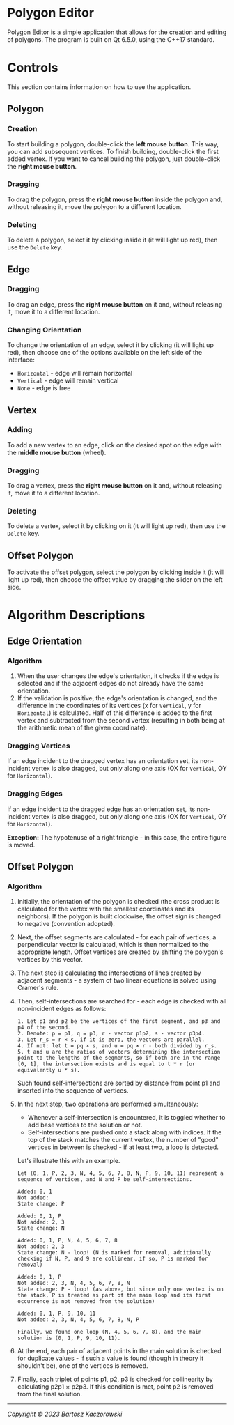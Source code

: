 # Polygon Editor
Polygon Editor is a simple application that allows for the creation and editing of polygons. The program is built on Qt 6.5.0, using the C++17 standard.

# Controls
This section contains information on how to use the application.

## Polygon
### Creation
To start building a polygon, double-click the **left mouse button**. This way, you can add subsequent vertices. To finish building, double-click the first added vertex. If you want to cancel building the polygon, just double-click the **right mouse button**.

### Dragging
To drag the polygon, press the **right mouse button** inside the polygon and, without releasing it, move the polygon to a different location.

### Deleting
To delete a polygon, select it by clicking inside it (it will light up red), then use the `Delete` key.

## Edge
### Dragging
To drag an edge, press the **right mouse button** on it and, without releasing it, move it to a different location.

### Changing Orientation
To change the orientation of an edge, select it by clicking (it will light up red), then choose one of the options available on the left side of the interface:
- `Horizontal` - edge will remain horizontal
- `Vertical` - edge will remain vertical
- `None` - edge is free

## Vertex
### Adding
To add a new vertex to an edge, click on the desired spot on the edge with the **middle mouse button** (wheel).

### Dragging
To drag a vertex, press the **right mouse button** on it and, without releasing it, move it to a different location.

### Deleting
To delete a vertex, select it by clicking on it (it will light up red), then use the `Delete` key.

## Offset Polygon
To activate the offset polygon, select the polygon by clicking inside it (it will light up red), then choose the offset value by dragging the slider on the left side.

# Algorithm Descriptions
## Edge Orientation
### Algorithm
1. When the user changes the edge's orientation, it checks if the edge is selected and if the adjacent edges do not already have the same orientation.
2. If the validation is positive, the edge's orientation is changed, and the difference in the coordinates of its vertices (x for `Vertical`, y for `Horizontal`) is calculated. Half of this difference is added to the first vertex and subtracted from the second vertex (resulting in both being at the arithmetic mean of the given coordinate).

### Dragging Vertices
If an edge incident to the dragged vertex has an orientation set, its non-incident vertex is also dragged, but only along one axis (OX for `Vertical`, OY for `Horizontal`).

### Dragging Edges
If an edge incident to the dragged edge has an orientation set, its non-incident vertex is also dragged, but only along one axis (OX for `Vertical`, OY for `Horizontal`).

**Exception:** The hypotenuse of a right triangle - in this case, the entire figure is moved.

## Offset Polygon
### Algorithm
1. Initially, the orientation of the polygon is checked (the cross product is calculated for the vertex with the smallest coordinates and its neighbors). If the polygon is built clockwise, the offset sign is changed to negative (convention adopted).
2. Next, the offset segments are calculated - for each pair of vertices, a perpendicular vector is calculated, which is then normalized to the appropriate length. Offset vertices are created by shifting the polygon's vertices by this vector.
3. The next step is calculating the intersections of lines created by adjacent segments - a system of two linear equations is solved using Cramer's rule.
4. Then, self-intersections are searched for - each edge is checked with all non-incident edges as follows:

    ```
    1. Let p1 and p2 be the vertices of the first segment, and p3 and p4 of the second.
    2. Denote: p = p1, q = p3, r - vector p1p2, s - vector p3p4.
    3. Let r_s = r × s, if it is zero, the vectors are parallel.
    4. If not: let t = pq × s, and u = pq × r - both divided by r_s.
    5. t and u are the ratios of vectors determining the intersection point to the lengths of the segments, so if both are in the range [0, 1], the intersection exists and is equal to t * r (or equivalently u * s).
    ```

    Such found self-intersections are sorted by distance from point p1 and inserted into the sequence of vertices.
5. In the next step, two operations are performed simultaneously:
   - Whenever a self-intersection is encountered, it is toggled whether to add base vertices to the solution or not.
   - Self-intersections are pushed onto a stack along with indices. If the top of the stack matches the current vertex, the number of "good" vertices in between is checked - if at least two, a loop is detected.
    
    Let's illustrate this with an example.

    ```
    Let (0, 1, P, 2, 3, N, 4, 5, 6, 7, 8, N, P, 9, 10, 11) represent a sequence of vertices, and N and P be self-intersections.

    Added: 0, 1
    Not added:
    State change: P

    Added: 0, 1, P
    Not added: 2, 3
    State change: N

    Added: 0, 1, P, N, 4, 5, 6, 7, 8
    Not added: 2, 3
    State change: N - loop! (N is marked for removal, additionally checking if N, P, and 9 are collinear, if so, P is marked for removal)

    Added: 0, 1, P
    Not added: 2, 3, N, 4, 5, 6, 7, 8, N
    State change: P - loop! (as above, but since only one vertex is on the stack, P is treated as part of the main loop and its first occurrence is not removed from the solution)

    Added: 0, 1, P, 9, 10, 11
    Not added: 2, 3, N, 4, 5, 6, 7, 8, N, P

    Finally, we found one loop (N, 4, 5, 6, 7, 8), and the main solution is (0, 1, P, 9, 10, 11).
    ```
6. At the end, each pair of adjacent points in the main solution is checked for duplicate values - if such a value is found (though in theory it shouldn't be), one of the vertices is removed.
7. Finally, each triplet of points p1, p2, p3 is checked for collinearity by calculating p2p1 × p2p3. If this condition is met, point p2 is removed from the final solution.

---
*Copyright © 2023 Bartosz Kaczorowski*
